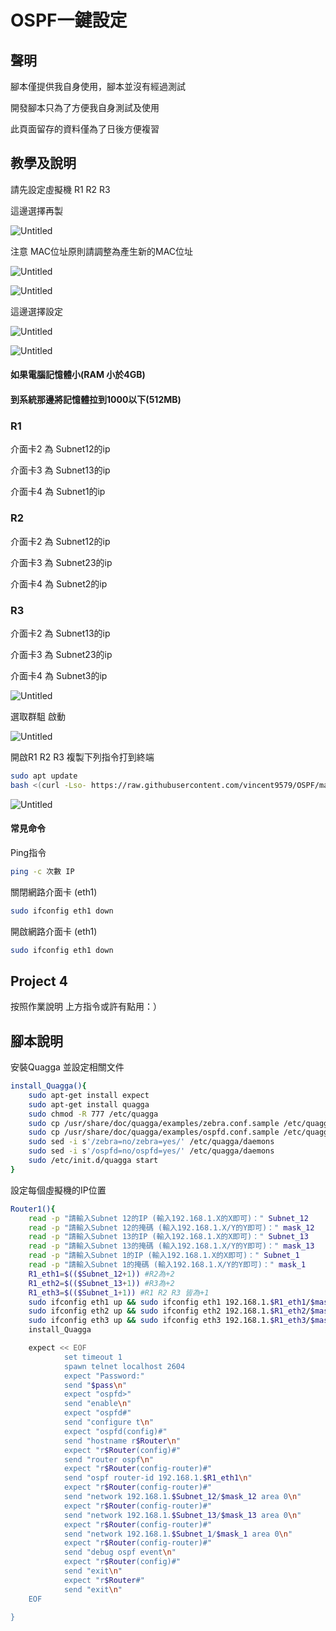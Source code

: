 # OSPF一鍵設定

## 聲明

腳本僅提供我自身使用，腳本並沒有經過測試

開發腳本只為了方便我自身測試及使用

此頁面留存的資料僅為了日後方便複習

## 教學及說明

請先設定虛擬機 R1 R2 R3

這邊選擇再製

![Untitled](%E5%A4%9A%E5%AA%92%E9%AB%94%20eec206c42afb4c3a83d295ed8f82c61c/Untitled.png)

注意 MAC位址原則請調整為產生新的MAC位址

![Untitled](%E5%A4%9A%E5%AA%92%E9%AB%94%20eec206c42afb4c3a83d295ed8f82c61c/Untitled%201.png)

![Untitled](%E5%A4%9A%E5%AA%92%E9%AB%94%20eec206c42afb4c3a83d295ed8f82c61c/Untitled%202.png)

這邊選擇設定

![Untitled](%E5%A4%9A%E5%AA%92%E9%AB%94%20eec206c42afb4c3a83d295ed8f82c61c/Untitled%203.png)

![Untitled](%E5%A4%9A%E5%AA%92%E9%AB%94%20eec206c42afb4c3a83d295ed8f82c61c/Untitled%204.png)

#### 如果電腦記憶體小(RAM 小於4GB) 

#### 到系統那邊將記憶體拉到1000以下(512MB)

### R1

介面卡2 為 Subnet12的ip

介面卡3 為 Subnet13的ip

介面卡4 為 Subnet1的ip

### R2

介面卡2 為 Subnet12的ip

介面卡3 為 Subnet23的ip

介面卡4 為 Subnet2的ip

### R3

介面卡2 為 Subnet13的ip

介面卡3 為 Subnet23的ip

介面卡4 為 Subnet3的ip

![Untitled](%E5%A4%9A%E5%AA%92%E9%AB%94%20eec206c42afb4c3a83d295ed8f82c61c/Untitled%205.png)

選取群駔 啟動

![Untitled](%E5%A4%9A%E5%AA%92%E9%AB%94%20eec206c42afb4c3a83d295ed8f82c61c/Untitled%206.png)

開啟R1 R2 R3 複製下列指令打到終端

```bash
sudo apt update
bash <(curl -Lso- https://raw.githubusercontent.com/vincent9579/OSPF/main/OSPF.sh)
```

![Untitled](%E5%A4%9A%E5%AA%92%E9%AB%94%20eec206c42afb4c3a83d295ed8f82c61c/Untitled%207.png)


#### 常見命令

Ping指令

```bash
ping -c 次數 IP
```

關閉網路介面卡 (eth1)
```bash
sudo ifconfig eth1 down
```


開啟網路介面卡 (eth1)
```bash
sudo ifconfig eth1 down
```
## Project 4

按照作業說明 上方指令或許有點用：）


## 腳本說明

安裝Quagga 並設定相關文件

```bash
install_Quagga(){
    sudo apt-get install expect
    sudo apt-get install quagga
    sudo chmod -R 777 /etc/quagga
    sudo cp /usr/share/doc/quagga/examples/zebra.conf.sample /etc/quagga/zebra.conf
    sudo cp /usr/share/doc/quagga/examples/ospfd.conf.sample /etc/quagga/ospfd.conf
    sudo sed -i s'/zebra=no/zebra=yes/' /etc/quagga/daemons
    sudo sed -i s'/ospfd=no/ospfd=yes/' /etc/quagga/daemons
    sudo /etc/init.d/quagga start
}
```

設定每個虛擬機的IP位置

```bash
Router1(){
    read -p "請輸入Subnet 12的IP (輸入192.168.1.X的X即可)：" Subnet_12
    read -p "請輸入Subnet 12的掩碼 (輸入192.168.1.X/Y的Y即可)：" mask_12
    read -p "請輸入Subnet 13的IP (輸入192.168.1.X的X即可)：" Subnet_13
    read -p "請輸入Subnet 13的掩碼 (輸入192.168.1.X/Y的Y即可)：" mask_13
    read -p "請輸入Subnet 1的IP (輸入192.168.1.X的X即可)：" Subnet_1
    read -p "請輸入Subnet 1的掩碼 (輸入192.168.1.X/Y的Y即可)：" mask_1
    R1_eth1=$(($Subnet_12+1)) #R2為+2
    R1_eth2=$(($Subnet_13+1)) #R3為+2
    R1_eth3=$(($Subnet_1+1)) #R1 R2 R3 皆為+1
    sudo ifconfig eth1 up && sudo ifconfig eth1 192.168.1.$R1_eth1/$mask_12
    sudo ifconfig eth2 up && sudo ifconfig eth2 192.168.1.$R1_eth2/$mask_13
    sudo ifconfig eth3 up && sudo ifconfig eth3 192.168.1.$R1_eth3/$mask_1
    install_Quagga

    expect << EOF
            set timeout 1
            spawn telnet localhost 2604
            expect "Password:"
            send "$pass\n"
            expect "ospfd>"
            send "enable\n"
            expect "ospfd#"
            send "configure t\n"
            expect "ospfd(config)#"
            send "hostname r$Router\n"
            expect "r$Router(config)#"
            send "router ospf\n"
            expect "r$Router(config-router)#"
            send "ospf router-id 192.168.1.$R1_eth1\n"
            expect "r$Router(config-router)#"
            send "network 192.168.1.$Subnet_12/$mask_12 area 0\n"
            expect "r$Router(config-router)#"
            send "network 192.168.1.$Subnet_13/$mask_13 area 0\n"
            expect "r$Router(config-router)#"
            send "network 192.168.1.$Subnet_1/$mask_1 area 0\n"
            expect "r$Router(config-router)#"
            send "debug ospf event\n"
            expect "r$Router(config)#"
            send "exit\n"
            expect "r$Router#"
            send "exit\n"
    EOF

}
```
